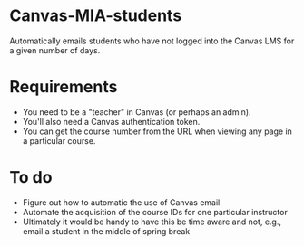 # Canvas-MIA-students
Automatically emails students who have not logged into the Canvas LMS for a given number of days.

# Requirements
* You need to be a "teacher" in Canvas (or perhaps an admin).
* You'll also need a Canvas authentication token.
* You can get the course number from the URL when viewing any page in a particular course.

# To do
* Figure out how to automatic the use of Canvas email
* Automate the acquisition of the course IDs for one particular instructor
* Ultimately it would be handy to have this be time aware and not, e.g., email a student in the middle of spring break
